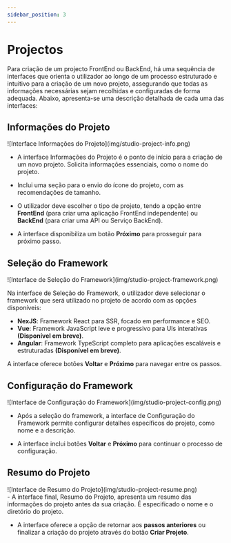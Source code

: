 ```yaml
---
sidebar_position: 3
---
```


# Projectos

Para criação de um projecto FrontEnd ou BackEnd, há uma sequência de interfaces que orienta o utilizador ao longo de um processo estruturado e intuitivo para a criação de um novo projeto, assegurando que todas as informações necessárias sejam recolhidas e configuradas de forma adequada. Abaixo, apresenta-se uma descrição detalhada de cada uma das interfaces:

## Informações do Projeto

<div style={{ textAlign: 'center' }}>
  ![Interface Informações do Projeto](img/studio-project-info.png)
</div>

- A interface Informações do Projeto é o ponto de início para a criação de um novo projeto. Solicita informações essenciais, como o nome do projeto.

- Inclui uma seção para o envio do ícone do projeto, com as recomendações de tamanho.

- O utilizador deve escolher o tipo de projeto, tendo a opção entre **FrontEnd** (para criar uma aplicação FrontEnd independente) ou **BackEnd** (para criar uma API ou Serviço BackEnd).

- A interface disponibiliza um botão **Próximo** para prosseguir para próximo passo.

## Seleção do Framework

<div style={{ textAlign: 'center' }}>
  ![Interface de Seleção do Framework](img/studio-project-framework.png)
</div>

Na interface de Seleção do Framework, o utilizador deve selecionar o framework que será utilizado no projeto de acordo com as opções disponíveis:

- **NexJS**: Framework React para SSR, focado em performance e SEO.
- **Vue**: Framework JavaScript leve e progressivo para UIs interativas **(Disponível em breve)**.
- **Angular**: Framework TypeScript completo para aplicações escaláveis e estruturadas **(Disponível em breve)**.

A interface oferece botões **Voltar** e **Próximo** para navegar entre os passos.

## Configuração do Framework

<div style={{ textAlign: 'center' }}>
  ![Interface de Configuração do Framework](img/studio-project-config.png)
</div>

- Após a seleção do framework, a interface de Configuração do Framework permite configurar detalhes específicos do projeto, como nome e a descrição.

- A interface inclui botões **Voltar** e **Próximo** para continuar o processo de configuração.

## Resumo do Projeto

<div style={{ textAlign: 'center' }}>
  ![Interface de Resumo do Projeto](img/studio-project-resume.png)
</div>
- A interface final, Resumo do Projeto, apresenta um resumo das informações do projeto antes da sua criação. É especificado o nome e o diretório do projeto.

- A interface oferece a opção de retornar aos **passos anteriores** ou finalizar a criação do projeto através do botão **Criar Projeto**.
